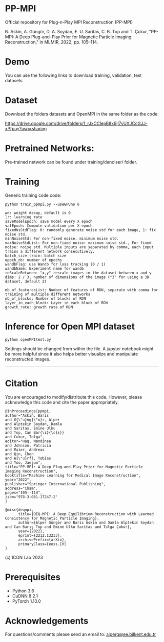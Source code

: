 # PP-MPI
Official repository for Plug-n-Play MPI Reconstruction (PP-MPI)

B. Askin, A. Güngör, D. A. Soydan, E. U. Saritas, C. B. Top and T. Çukur, "PP-MPI: A Deep Plug-and-Play Prior for Magnetic Particle Imaging Reconstruction," in MLMIR, 2022, pp. 105–114.

# Demo
You can use the following links to download training, validation, test datasets. 

# Dataset

Download the folders datasets and OpenMPI in the same folder as the code:

https://drive.google.com/drive/folders/1_rJxCCIepB8x9jI7vUXJCcGJJ-xPfpuy?usp=sharing


# Pretrained Networks:
Pre-trained network can be found under training/denoiser/ folder.

# Training

Generic training code code:

```python train_ppmpi.py --useGPUno 0```


```useGPUno: Selected GPU
wd: weight decay, default is 0
lr: learning rate
saveModelEpoch: save model every X epoch
valEpoch: Compute validation per X epoch
fixedNsStdFlag: 0: randomly generate noise std for each image, 1: fix noise std.
minNoiseStd: For non-fixed noise, minimum noise std.
maxNoiseStdList: For non-fixed noise: maximum noise std., For fixed noise: noise std. Multiple inputs are separated by comma, each input trains a different network consecutively.
batch_size_train: batch size
epoch_nb: number of epochs
wandbFlag: use Wandb for loss tracking (0 / 1)
wandbName: Experiment name for wandb
reScaleBetween: "x,y" rescale images in the dataset between x and y
dims: 2 / 3, number of dimensions of the image ("3" for using a 3D dataset, default 2)

nb_of_featuresList: Number of features of RDN, separate with comma for training of multiple different networks
nb_of_blocks: Number of blocks of RDN
layer_in_each_block: Layer in each block of RDN
growth_rate: growth rate of RDN
```

# Inference for Open MPI dataset

```python openMPItest.py```

Settings should be changed from within the file. A jupyter notebook might be more helpful since it also helps better visualize and manipulate reconstructed images.

**************************************************************************************************************************************
# Citation
You are encouraged to modify/distribute this code. However, please acknowledge this code and cite the paper appropriately.
```
@InProceedings{ppmpi,
author="Askin, Baris
and G{\"u}ng{\"o}r, Alper
and Alptekin Soydan, Damla
and Saritas, Emine Ulku
and Top, Can Bar{\i}{\c{s}}
and Cukur, Tolga",
editor="Haq, Nandinee
and Johnson, Patricia
and Maier, Andreas
and Qin, Chen
and W{\"u}rfl, Tobias
and Yoo, Jaejun",
title="PP-MPI: A Deep Plug-and-Play Prior for Magnetic Particle Imaging Reconstruction",
booktitle="Machine Learning for Medical Image Reconstruction",
year="2022",
publisher="Springer International Publishing",
address="Cham",
pages="105--114",
isbn="978-3-031-17247-2"
}

@misc{deqmpi,
      title={DEQ-MPI: A Deep Equilibrium Reconstruction with Learned Consistency for Magnetic Particle Imaging}, 
      author={Alper Güngör and Baris Askin and Damla Alptekin Soydan and Can Barış Top and Emine Ulku Saritas and Tolga Çukur},
      year={2022},
      eprint={2212.13233},
      archivePrefix={arXiv},
      primaryClass={eess.IV}
}

```
(c) ICON Lab 2023

# Prerequisites

- Python 3.6
- CuDNN 8.2.1
- PyTorch 1.10.0

# Acknowledgements

For questions/comments please send an email to: alperg@ee.bilkent.edu.tr
